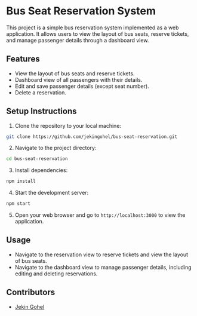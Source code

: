 # Bus Seat Reservation System

This project is a simple bus reservation system implemented as a web application. It allows users to view the layout of bus seats, reserve tickets, and manage passenger details through a dashboard view.

## Features

- View the layout of bus seats and reserve tickets.
- Dashboard view of all passengers with their details.
- Edit and save passenger details (except seat number).
- Delete a reservation.

## Setup Instructions

1. Clone the repository to your local machine:
```bash
git clone https://github.com/jekingohel/bus-seat-reservation.git
```
2. Navigate to the project directory:
```bash
cd bus-seat-reservation
```
3. Install dependencies:
```bash
npm install
```
4. Start the development server:
```bash
npm start
```
5. Open your web browser and go to `http://localhost:3000` to view the application.

## Usage

- Navigate to the reservation view to reserve tickets and view the layout of bus seats.
- Navigate to the dashboard view to manage passenger details, including editing and deleting reservations.

## Contributors

- [Jekin Gohel](https://github.com/jekingohel)
